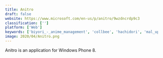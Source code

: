 ```yaml
---
title: Anitro
draft: false 
website: https://www.microsoft.com/en-us/p/anitro/9wzdncrdp9c3
classification: ['']
platform: ['Web']
keywords: ['biyori_-_anime_management', 'collbee', 'hachidori', 'mal_updater', 'mal_updater_os_x', 'malclient', 'media_companion', 'myanimelist_10', 'shoko_desktop', 'anitrack', 'tinymediamanager']
image: 2020/04/Anitro.png
---
```

Anitro is an application for Windows Phone 8.